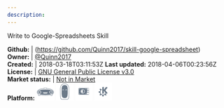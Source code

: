 ```yaml
---
description: 
---
```

Write to Google-Spreadsheets Skill



**Github:** | (https://github.com/Quinn2017/skill-google-spreadsheet)  
**Owner:** | [@Quinn2017](https://github.com/Quinn2017)  
**Created:** | 2018-03-18T03:11:53Z  **Last updated:** 2018-04-06T00:23:56Z  
**License:** | [GNU General Public License v3.0](https://api.github.com/licenses/gpl-3.0)  
**Market status:** | [Not in Market](https://market.mycroft.ai/skill/)  
**Platform:**   ![](.gitbook/assets/mark-1-icon.png)  ![](.gitbook/assets/mark-2-icon.png)  ![](.gitbook/assets/picroft-icon.png)  ![](.gitbook/assets/kde.png)   
